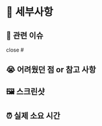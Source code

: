 # 💬 세부사항

## 📎 관련 이슈

close #

## 😭 어려웠던 점 or 참고 사항

## 🖼 스크린샷

<!-- 있는 경우만 추가해주세요 -->

## ⏰ 실제 소요 시간
